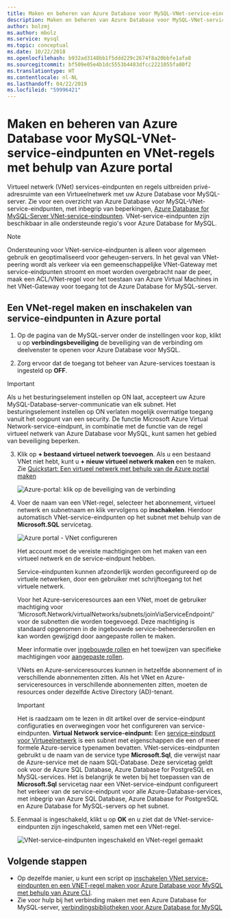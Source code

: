 ```yaml
---
title: Maken en beheren van Azure Database voor MySQL-VNet-service-eindpunten en regels met behulp van de Azure portal | Microsoft Docs
description: Maken en beheren van Azure Database voor MySQL-VNet-service-eindpunten en regels met behulp van de Azure portal
author: bolzmj
ms.author: mbolz
ms.service: mysql
ms.topic: conceptual
ms.date: 10/22/2018
ms.openlocfilehash: b932ad3148bb1f5ddd229c2674f8a20bbfe1afa8
ms.sourcegitcommit: bf509e05e4b1dc5553b4483dfcc2221055fa80f2
ms.translationtype: HT
ms.contentlocale: nl-NL
ms.lasthandoff: 04/22/2019
ms.locfileid: "59996421"
---
```

# <a name="create-and-manage-azure-database-for-mysql-vnet-service-endpoints-and-vnet-rules-by-using-the-azure-portal"></a>Maken en beheren van Azure Database voor MySQL-VNet-service-eindpunten en VNet-regels met behulp van Azure portal
Virtueel netwerk (VNet) services-eindpunten en regels uitbreiden privé-adresruimte van een Virtueelnetwerk met uw Azure Database voor MySQL-server. Zie voor een overzicht van Azure Database voor MySQL-VNet-service-eindpunten, met inbegrip van beperkingen, [Azure Database for MySQL-Server VNet-service-eindpunten](concepts-data-access-and-security-vnet.md). VNet-service-eindpunten zijn beschikbaar in alle ondersteunde regio's voor Azure Database for MySQL.

> [!NOTE]
> Ondersteuning voor VNet-service-eindpunten is alleen voor algemeen gebruik en geoptimaliseerd voor geheugen-servers.
> In het geval van VNet-peering wordt als verkeer via een gemeenschappelijke VNet-Gateway met service-eindpunten stroomt en moet worden overgebracht naar de peer, maak een ACL/VNet-regel voor het toestaan van Azure Virtual Machines in het VNet-Gateway voor toegang tot de Azure Database for MySQL-server.

## <a name="create-a-vnet-rule-and-enable-service-endpoints-in-the-azure-portal"></a>Een VNet-regel maken en inschakelen van service-eindpunten in Azure portal

1. Op de pagina van de MySQL-server onder de instellingen voor kop, klikt u op **verbindingsbeveiliging** de beveiliging van de verbinding om deelvenster te openen voor Azure Database voor MySQL. 

2. Zorg ervoor dat de toegang tot beheer van Azure-services toestaan is ingesteld op **OFF**.

> [!Important]
> Als u het besturingselement instellen op ON laat, accepteert uw Azure MySQL-Database-server-communicatie van elk subnet. Het besturingselement instellen op ON verlaten mogelijk overmatige toegang vanuit het oogpunt van een security. De functie Microsoft Azure Virtual Network-service-eindpunt, in combinatie met de functie van de regel virtueel netwerk van Azure Database voor MySQL, kunt samen het gebied van beveiliging beperken.

3. Klik op **+ bestaand virtueel netwerk toevoegen**. Als u een bestaand VNet niet hebt, kunt u **+ nieuw virtueel netwerk maken** een te maken. Zie [Quickstart: Een virtueel netwerk met behulp van de Azure portal maken](../virtual-network/quick-create-portal.md)

   ![Azure-portal: klik op de beveiliging van de verbinding](./media/howto-manage-vnet-using-portal/1-connection-security.png)

4. Voer de naam van een VNet-regel, selecteer het abonnement, virtueel netwerk en subnetnaam en klik vervolgens op **inschakelen**. Hierdoor automatisch VNet-service-eindpunten op het subnet met behulp van de **Microsoft.SQL** servicetag.

   ![Azure portal - VNet configureren](./media/howto-manage-vnet-using-portal/2-configure-vnet.png)

   Het account moet de vereiste machtigingen om het maken van een virtueel netwerk en de service-eindpunt hebben.

   Service-eindpunten kunnen afzonderlijk worden geconfigureerd op de virtuele netwerken, door een gebruiker met schrijftoegang tot het virtuele netwerk.
    
   Voor het Azure-serviceresources aan een VNet, moet de gebruiker machtiging voor 'Microsoft.Network/virtualNetworks/subnets/joinViaServiceEndpoint/' voor de subnetten die worden toegevoegd. Deze machtiging is standaard opgenomen in de ingebouwde service-beheerdersrollen en kan worden gewijzigd door aangepaste rollen te maken.
    
   Meer informatie over [ingebouwde rollen](https://docs.microsoft.com/azure/active-directory/role-based-access-built-in-roles) en het toewijzen van specifieke machtigingen voor [aangepaste rollen](https://docs.microsoft.com/azure/active-directory/role-based-access-control-custom-roles).
    
   VNets en Azure-serviceresources kunnen in hetzelfde abonnement of in verschillende abonnementen zitten. Als het VNet en Azure-serviceresources in verschillende abonnementen zitten, moeten de resources onder dezelfde Active Directory (AD)-tenant.

   > [!IMPORTANT]
   > Het is raadzaam om te lezen in dit artikel over de service-eindpunt configuraties en overwegingen voor het configureren van service-eindpunten. **Virtual Network service-eindpunt:** Een [service-eindpunt voor Virtueelnetwerk](../virtual-network/virtual-network-service-endpoints-overview.md) is een subnet met eigenschappen die een of meer formele Azure-service typenamen bevatten. VNet-services-eindpunten gebruikt u de naam van de service type **Microsoft.Sql**, die verwijst naar de Azure-service met de naam SQL-Database. Deze servicetag geldt ook voor de Azure SQL Database, Azure Database for PostgreSQL en MySQL-services. Het is belangrijk te weten bij het toepassen van de **Microsoft.Sql** servicetag naar een VNet-service-eindpunt configureert het verkeer van de service-eindpunt voor alle Azure-Database-services, met inbegrip van Azure SQL Database, Azure Database for PostgreSQL en Azure Database for MySQL-servers op het subnet. 
   > 

5. Eenmaal is ingeschakeld, klikt u op **OK** en u ziet dat de VNet-service-eindpunten zijn ingeschakeld, samen met een VNet-regel.

   ![VNet-service-eindpunten ingeschakeld en VNet-regel gemaakt](./media/howto-manage-vnet-using-portal/3-vnet-service-endpoints-enabled-vnet-rule-created.png)

## <a name="next-steps"></a>Volgende stappen
- Op dezelfde manier, u kunt een script op [inschakelen VNet service-eindpunten en een VNET-regel maken voor Azure Database voor MySQL met behulp van Azure CLI](howto-manage-vnet-using-cli.md).
- Zie voor hulp bij het verbinding maken met een Azure Database for MySQL-server, [verbindingsbibliotheken voor Azure Database for MySQL](./concepts-connection-libraries.md)
